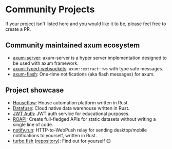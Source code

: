 # Community Projects

If your project isn't listed here and you would like it to be, please feel free to create a PR.

## Community maintained axum ecosystem

- [axum-server](https://crates.io/crates/axum-server): axum-server is a hyper server implementation designed to be used with axum framework.
- [axum-typed-websockets](https://crates.io/crates/axum-typed-websockets): `axum::extract::ws` with type safe messages.
- [axum-flash](https://crates.io/crates/axum-flash): One-time notifications (aka flash messages) for axum.

## Project showcase

- [Houseflow](https://github.com/gbaranski/houseflow): House automation platform written in Rust.
- [Datafuse](https://github.com/datafuselabs/datafuse): Cloud native data warehouse written in Rust.
- [JWT Auth](https://github.com/Z4RX/axum_jwt_example): JWT auth service for educational purposes.
- [ROAPI](https://github.com/roapi/roapi): Create full-fledged APIs for static datasets without writing a single line of code.
- [notify.run](https://github.com/notify-run/notify-run-rs): HTTP-to-WebPush relay for sending desktop/mobile notifications to yourself, written in Rust.
- [turbo.fish](https://turbo.fish/) ([repository](https://github.com/jplatte/turbo.fish)): Find out for yourself 😉

